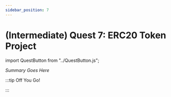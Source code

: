 ```yaml
---
sidebar_position: 7
---
```


# (Intermediate) Quest 7: ERC20 Token Project
import QuestButton from "../QuestButton.js";

_Summary Goes Here_

:::tip Off You Go!

<QuestButton text="Quest" />

:::

